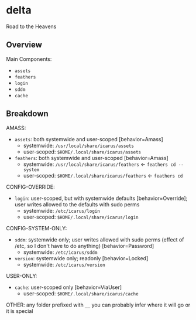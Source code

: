 # delta

Road to the Heavens

## Overview

Main Components:
- `assets`
- `feathers`
- `login`
- `sddm`
- `cache`

## Breakdown

AMASS:
- `assets`: both systemwide and user-scoped  [behavior=Amass]
  - systemwide: `/usr/local/share/icarus/assets`
  - user-scoped: `$HOME/.local/share/icarus/assets`
- `feathers`: both systemwide and user-scoped [behavior=Amass]
  - systemwide: `/usr/local/share/icarus/feathers`   <- `feathers cd --system`
  - user-scoped: `$HOME/.local/share/icarus/feathers` <- `feathers cd`

CONFIG-OVERRIDE:
- `login`: user-scoped, but with systemwide defaults [behavior=Override]; user writes allowed to the defaults with sudo perms
  - systemwide: `/etc/icarus/login`
  - user-scoped: `$HOME/.local/share/icarus/login`

CONFIG-SYSTEM-ONLY:
- `sddm`:  systemwide only; user writes allowed with sudo perms (effect of /etc, so I don't have to do anything) [behavior=Password]
  - systemwide: `/etc/icarus/sddm`
- `version`: systemwide only; readonly [behavior=Locked]
  - systemwide: `/etc/icarus/version`

USER-ONLY:
- `cache`: user-scoped only [behavior=ViaUser]
  - user-scoped: `$HOME/.local/share/icarus/cache`

OTHER: any folder prefixed with `__` you can probably infer where it will go or it is special
